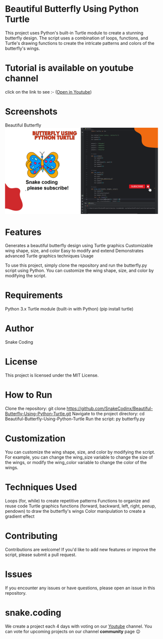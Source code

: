# Beautiful Butterfly Using Python Turtle

This project uses Python's built-in Turtle module to create a stunning butterfly design. The script uses a combination of loops, functions, and Turtle's drawing functions to create the intricate patterns and colors of the butterfly's wings.


# Tutorial is available on youtube channel 
click on the link to see :- ([Open in Youtube](https://youtu.be/08rlPhbpavU))

# Screenshots

Beautiful Butterfly
![screenshot](Screenshot1.png)


# Features

Generates a beautiful butterfly design using Turtle graphics
Customizable wing shape, size, and color
Easy to modify and extend
Demonstrates advanced Turtle graphics techniques
Usage

To use this project, simply clone the repository and run the butterfly.py script using Python. You can customize the wing shape, size, and color by modifying the script.

# Requirements

Python 3.x
Turtle module (built-in with Python)
(pip install turtle)

# Author

Snake Coding

# License

This project is licensed under the MIT License.


# How to Run

Clone the repository: git clone https://github.com/SnakeCodinx/Beautiful-Butterfly-Using-Python-Turtle.git
Navigate to the project directory: cd Beautiful-Butterfly-Using-Python-Turtle
Run the script: py butterfly.py

# Customization

You can customize the wing shape, size, and color by modifying the script. For example, you can change the wing_size variable to change the size of the wings, or modify the wing_color variable to change the color of the wings.

# Techniques Used

Loops (for, while) to create repetitive patterns
Functions to organize and reuse code
Turtle graphics functions (forward, backward, left, right, penup, pendown) to draw the butterfly's wings
Color manipulation to create a gradient effect

# Contributing

Contributions are welcome! If you'd like to add new features or improve the script, please submit a pull request.

# Issues

If you encounter any issues or have questions, please open an issue in this repository.

# snake.coding

We create a project each 4 days with voting on our <a href="https://youtube.com/@snakecoding_12" target="_blank">Youtube</a> channel.
You can vote for upcoming projects on our channel **community** page :wink:
